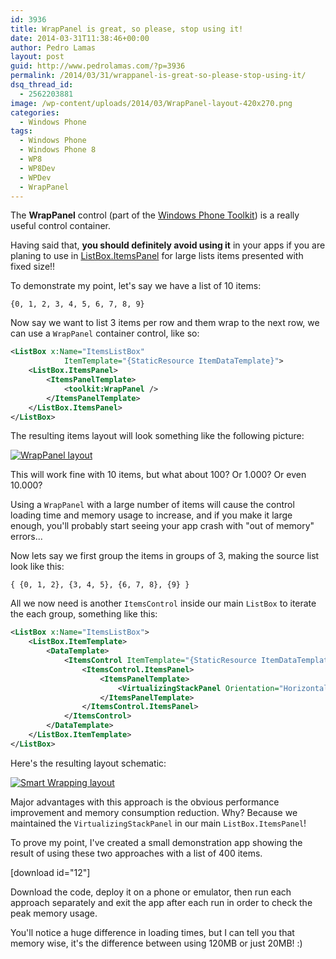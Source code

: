 ```yaml
---
id: 3936
title: WrapPanel is great, so please, stop using it!
date: 2014-03-31T11:38:46+00:00
author: Pedro Lamas
layout: post
guid: http://www.pedrolamas.com/?p=3936
permalink: /2014/03/31/wrappanel-is-great-so-please-stop-using-it/
dsq_thread_id:
  - 2562203881
image: /wp-content/uploads/2014/03/WrapPanel-layout-420x270.png
categories:
  - Windows Phone
tags:
  - Windows Phone
  - Windows Phone 8
  - WP8
  - WP8Dev
  - WPDev
  - WrapPanel
---
```

The **WrapPanel** control (part of the [Windows Phone Toolkit](http://phone.codeplex.com)) is a really useful control container.

Having said that, **you should definitely avoid using it** in your apps if you are planing to use in [ListBox.ItemsPanel](http://msdn.microsoft.com/en-us/library/windowsphone/develop/system.windows.controls.itemscontrol.itemspanel%28v=vs.105%29.aspx) for large lists items presented with fixed size!!

To demonstrate my point, let's say we have a list of 10 items:

```text
{0, 1, 2, 3, 4, 5, 6, 7, 8, 9}
```

Now say we want to list 3 items per row and them wrap to the next row, we can use a `WrapPanel` container control, like so:

```xml
<ListBox x:Name="ItemsListBox"
            ItemTemplate="{StaticResource ItemDataTemplate}">
    <ListBox.ItemsPanel>
        <ItemsPanelTemplate>
            <toolkit:WrapPanel />
        </ItemsPanelTemplate>
    </ListBox.ItemsPanel>
</ListBox>
```

The resulting items layout will look something like the following picture:

[![WrapPanel layout](http://www.pedrolamas.com/wp-content/uploads/2014/03/WrapPanel-layout-252x300.png)](http://www.pedrolamas.com/wp-content/uploads/2014/03/WrapPanel-layout.png)

This will work fine with 10 items, but what about 100? Or 1.000? Or even 10.000?

Using a `WrapPanel` with a large number of items will cause the control loading time and memory usage to increase, and if you make it large enough, you'll probably start seeing your app crash with "out of memory" errors...

Now lets say we first group the items in groups of 3, making the source list look like this:

```text
{ {0, 1, 2}, {3, 4, 5}, {6, 7, 8}, {9} }
```

All we now need is another `ItemsControl` inside our main `ListBox` to iterate the each group, something like this:

```xml
<ListBox x:Name="ItemsListBox">
    <ListBox.ItemTemplate>
        <DataTemplate>
            <ItemsControl ItemTemplate="{StaticResource ItemDataTemplate}" ItemsSource="{Binding}">
                <ItemsControl.ItemsPanel>
                    <ItemsPanelTemplate>
                        <VirtualizingStackPanel Orientation="Horizontal" />
                    </ItemsPanelTemplate>
                </ItemsControl.ItemsPanel>
            </ItemsControl>
        </DataTemplate>
    </ListBox.ItemTemplate>
</ListBox>
```

Here's the resulting layout schematic:

[![Smart Wrapping layout](http://www.pedrolamas.com/wp-content/uploads/2014/03/Smart-Wrapping-layout-252x300.png)](http://www.pedrolamas.com/wp-content/uploads/2014/03/Smart-Wrapping-layout.png)

Major advantages with this approach is the obvious performance improvement and memory consumption reduction. Why? Because we maintained the `VirtualizingStackPanel` in our main `ListBox.ItemsPanel`!

To prove my point, I've created a small demonstration app showing the result of using these two approaches with a list of 400 items.

[download id="12"]

Download the code, deploy it on a phone or emulator, then run each approach separately and exit the app after each run in order to check the peak memory usage.

You'll notice a huge difference in loading times, but I can tell you that memory wise, it's the difference between using 120MB or just 20MB! :)
